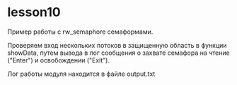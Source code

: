 # lesson10

Пример работы с rw_semaphore семаформами.

Проверяем вход нескольких потоков в защищенную область в функции showData, путем вывода в лог сообщения о захвате семафора на чтение ("Enter") и освобождении ("Exit").

Лог работы модуля находится в файле output.txt

